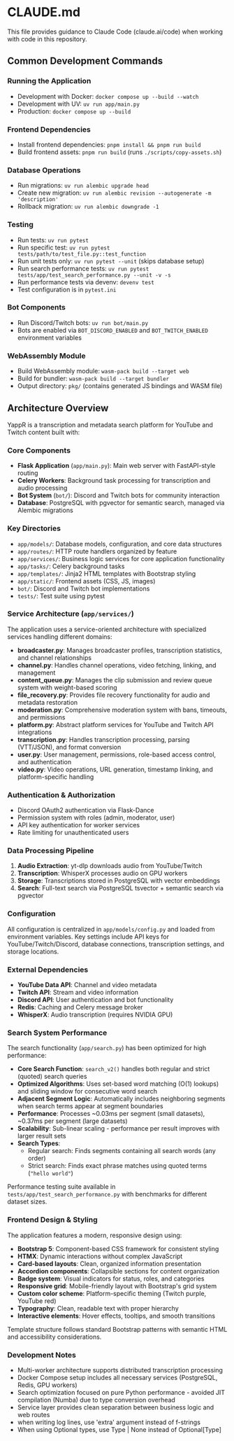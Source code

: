 # CLAUDE.md

This file provides guidance to Claude Code (claude.ai/code) when working with code in this repository.

## Common Development Commands

### Running the Application
- Development with Docker: `docker compose up --build --watch`
- Development with UV: `uv run app/main.py`
- Production: `docker compose up --build`

### Frontend Dependencies
- Install frontend dependencies: `pnpm install && pnpm run build`
- Build frontend assets: `pnpm run build` (runs `./scripts/copy-assets.sh`)

### Database Operations
- Run migrations: `uv run alembic upgrade head`
- Create new migration: `uv run alembic revision --autogenerate -m 'description'`
- Rollback migration: `uv run alembic downgrade -1`

### Testing
- Run tests: `uv run pytest`
- Run specific test: `uv run pytest tests/path/to/test_file.py::test_function`
- Run unit tests only: `uv run pytest --unit` (skips database setup)
- Run search performance tests: `uv run pytest tests/app/test_search_performance.py --unit -v -s`
- Run performance tests via devenv: `devenv test`
- Test configuration is in `pytest.ini`

### Bot Components
- Run Discord/Twitch bots: `uv run bot/main.py`
- Bots are enabled via `BOT_DISCORD_ENABLED` and `BOT_TWITCH_ENABLED` environment variables

### WebAssembly Module
- Build WebAssembly module: `wasm-pack build --target web`
- Build for bundler: `wasm-pack build --target bundler`
- Output directory: `pkg/` (contains generated JS bindings and WASM file)

## Architecture Overview

YappR is a transcription and metadata search platform for YouTube and Twitch content built with:

### Core Components
- **Flask Application** (`app/main.py`): Main web server with FastAPI-style routing
- **Celery Workers**: Background task processing for transcription and audio processing
- **Bot System** (`bot/`): Discord and Twitch bots for community interaction
- **Database**: PostgreSQL with pgvector for semantic search, managed via Alembic migrations

### Key Directories
- `app/models/`: Database models, configuration, and core data structures
- `app/routes/`: HTTP route handlers organized by feature
- `app/services/`: Business logic services for core application functionality
- `app/tasks/`: Celery background tasks
- `app/templates/`: Jinja2 HTML templates with Bootstrap styling
- `app/static/`: Frontend assets (CSS, JS, images)
- `bot/`: Discord and Twitch bot implementations
- `tests/`: Test suite using pytest

### Service Architecture (`app/services/`)
The application uses a service-oriented architecture with specialized services handling different domains:

- **broadcaster.py**: Manages broadcaster profiles, transcription statistics, and channel relationships
- **channel.py**: Handles channel operations, video fetching, linking, and management 
- **content_queue.py**: Manages the clip submission and review queue system with weight-based scoring
- **file_recovery.py**: Provides file recovery functionality for audio and metadata restoration
- **moderation.py**: Comprehensive moderation system with bans, timeouts, and permissions
- **platform.py**: Abstract platform services for YouTube and Twitch API integrations
- **transcription.py**: Handles transcription processing, parsing (VTT/JSON), and format conversion
- **user.py**: User management, permissions, role-based access control, and authentication
- **video.py**: Video operations, URL generation, timestamp linking, and platform-specific handling

### Authentication & Authorization
- Discord OAuth2 authentication via Flask-Dance
- Permission system with roles (admin, moderator, user)
- API key authentication for worker services
- Rate limiting for unauthenticated users

### Data Processing Pipeline
1. **Audio Extraction**: yt-dlp downloads audio from YouTube/Twitch
2. **Transcription**: WhisperX processes audio on GPU workers
3. **Storage**: Transcriptions stored in PostgreSQL with vector embeddings
4. **Search**: Full-text search via PostgreSQL tsvector + semantic search via pgvector

### Configuration
All configuration is centralized in `app/models/config.py` and loaded from environment variables. Key settings include API keys for YouTube/Twitch/Discord, database connections, transcription settings, and storage locations.

### External Dependencies
- **YouTube Data API**: Channel and video metadata
- **Twitch API**: Stream and video information
- **Discord API**: User authentication and bot functionality
- **Redis**: Caching and Celery message broker
- **WhisperX**: Audio transcription (requires NVIDIA GPU)

### Search System Performance
The search functionality (`app/search.py`) has been optimized for high performance:

- **Core Search Function**: `search_v2()` handles both regular and strict (quoted) search queries
- **Optimized Algorithms**: Uses set-based word matching (O(1) lookups) and sliding window for consecutive word search
- **Adjacent Segment Logic**: Automatically includes neighboring segments when search terms appear at segment boundaries
- **Performance**: Processes ~0.03ms per segment (small datasets), ~0.37ms per segment (large datasets)
- **Scalability**: Sub-linear scaling - performance per result improves with larger result sets
- **Search Types**:
  - Regular search: Finds segments containing all search words (any order)
  - Strict search: Finds exact phrase matches using quoted terms (`"hello world"`)

Performance testing suite available in `tests/app/test_search_performance.py` with benchmarks for different dataset sizes.

### Frontend Design & Styling
The application features a modern, responsive design using:

- **Bootstrap 5**: Component-based CSS framework for consistent styling
- **HTMX**: Dynamic interactions without complex JavaScript
- **Card-based layouts**: Clean, organized information presentation
- **Accordion components**: Collapsible sections for content organization
- **Badge system**: Visual indicators for status, roles, and categories
- **Responsive grid**: Mobile-friendly layout with Bootstrap's grid system
- **Custom color scheme**: Platform-specific theming (Twitch purple, YouTube red)
- **Typography**: Clean, readable text with proper hierarchy
- **Interactive elements**: Hover effects, tooltips, and smooth transitions

Template structure follows standard Bootstrap patterns with semantic HTML and accessibility considerations.

### Development Notes
- Multi-worker architecture supports distributed transcription processing  
- Docker Compose setup includes all necessary services (PostgreSQL, Redis, GPU workers)
- Search optimization focused on pure Python performance - avoided JIT compilation (Numba) due to type conversion overhead
- Service layer provides clean separation between business logic and web routes
- when writing log lines, use 'extra' argument instead of f-strings
- When using Optional types, use Type | None instead of Optional[Type]